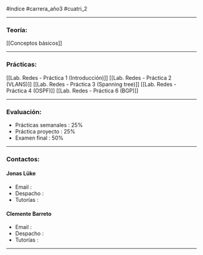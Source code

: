 #índice #carrera_año3 #cuatri_2 
___
### Teoría:
[[Conceptos básicos]]
___
### Prácticas:
[[Lab. Redes - Práctica 1 (Introducción)]]
[[Lab. Redes - Práctica 2 (VLANS)]]
[[Lab. Redes - Práctica 3 (Spanning tree)]]
[[Lab. Redes - Práctica 4 (OSPF)]]
[[Lab. Redes - Práctica 6 (BGP)]]

___
### Evaluación:
+ Prácticas semanales : 25%
+ Práctica proyecto : 25%
+ Examen final : 50%
___
### Contactos:
#### Jonas Lüke
+ Email :
+ Despacho :
+ Tutorías :
#### Clemente Barreto
+ Email :
+ Despacho :
+ Tutorías :
___